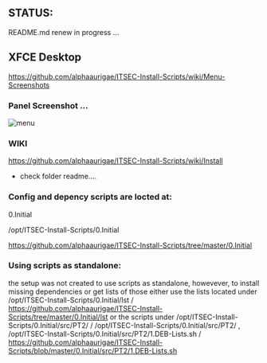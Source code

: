 ## STATUS: 

README.md renew in progress ...

## XFCE Desktop 

https://github.com/alphaaurigae/ITSEC-Install-Scripts/wiki/Menu-Screenshots

### Panel Screenshot ...
![menu](http://i.imgur.com/hUs1wM1.png)

### WIKI

https://github.com/alphaaurigae/ITSEC-Install-Scripts/wiki/Install

- check folder readme....

### Config and depency scripts are locted at:
0.Initial

/opt/ITSEC-Install-Scripts/0.Initial

https://github.com/alphaaurigae/ITSEC-Install-Scripts/tree/master/0.Initial

### Using scripts as standalone:

the setup was not created to use scripts as standalone, howevever, 
to install missing dependencies or get lists of those either use the lists located under 
/opt/ITSEC-Install-Scripts/0.Initial/lst / https://github.com/alphaaurigae/ITSEC-Install-Scripts/tree/master/0.Initial/lst
 or the scripts under 
/opt/ITSEC-Install-Scripts/0.Initial/src/PT2/ / /opt/ITSEC-Install-Scripts/0.Initial/src/PT2/ , 
/opt/ITSEC-Install-Scripts/0.Initial/src/PT2/1.DEB-Lists.sh / https://github.com/alphaaurigae/ITSEC-Install-Scripts/blob/master/0.Initial/src/PT2/1.DEB-Lists.sh
